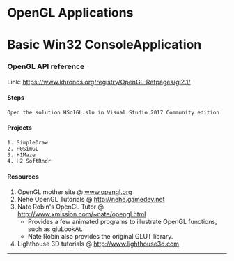 ﻿# OpenGL Applications 
# Basic Win32 ConsoleApplication

### OpenGL API reference
Link: https://www.khronos.org/registry/OpenGL-Refpages/gl2.1/

#### Steps 
```
Open the solution HSolGL.sln in Visual Studio 2017 Community edition
```

#### Projects
```
1. SimpleDraw
2. H0SimGL
3. H1Maze
4. H2 SoftRndr

```

#### Resources
1. OpenGL mother site @ www.opengl.org
2. Nehe OpenGL Tutorials @ http://nehe.gamedev.net
3. Nate Robin's OpenGL Tutor @ http://www.xmission.com/~nate/opengl.html
	- Provides a few animated programs to illustrate OpenGL functions, such as gluLookAt. 
	- Nate Robin also provides the original GLUT library.
4. Lighthouse 3D tutorials @ http://www.lighthouse3d.com

-------------------------------------
